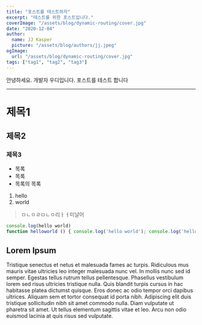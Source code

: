 ```yaml
---
title: "포스트를 테스트하자"
excerpt: "테스트를 위한 포스트입니다."
coverImage: "/assets/blog/dynamic-routing/cover.jpg"
date: "2020-12-04"
author:
  name: JJ Kasper
  picture: "/assets/blog/authors/jj.jpeg"
ogImage:
  url: "/assets/blog/dynamic-routing/cover.jpg"
tags: ["tag1", "tag2", "tag3"]
---
```


안녕하세요. 개발자 우디입니다. 포스트를 테스트 합니다

---

# 제목1

## 제목2

### 제목3

- 목록
- 목록
- 목록의 목록

1. hello
2. world

> ㅁㄴㅇㄹㅁㄴㅇ리ㅏㅓ미날어

```js
console.log(hello world)
function helloworld () { console.log('hello world'); console.log('hello world');  console.log('hello world');  console.log('hello world');   }
```

## Lorem Ipsum

Tristique senectus et netus et malesuada fames ac turpis. Ridiculous mus mauris vitae ultricies leo integer malesuada nunc vel. In mollis nunc sed id semper. Egestas tellus rutrum tellus pellentesque. Phasellus vestibulum lorem sed risus ultricies tristique nulla. Quis blandit turpis cursus in hac habitasse platea dictumst quisque. Eros donec ac odio tempor orci dapibus ultrices. Aliquam sem et tortor consequat id porta nibh. Adipiscing elit duis tristique sollicitudin nibh sit amet commodo nulla. Diam vulputate ut pharetra sit amet. Ut tellus elementum sagittis vitae et leo. Arcu non odio euismod lacinia at quis risus sed vulputate.
